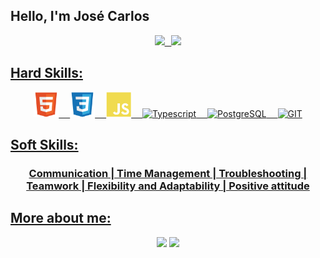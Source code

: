 ## Hello, I'm José Carlos
<div align="center">
  <a href="https://github.com/jcddsj01">
  <img height="150em" src="https://github-readme-stats.vercel.app/api?username=jcddsj01&show_icons=true&theme=dracula&include_all_commits=true&count_private=true"/>&ensp;
  <img height="150em" src="https://github-readme-stats.vercel.app/api/top-langs/?username=jcddsj01&layout=compact&langs_count=7&theme=dracula"/>
</div>

## Hard Skills:
<div align="center">
  <img alt="HTML" height="40" width="40" src="https://raw.githubusercontent.com/devicons/devicon/master/icons/html5/html5-original.svg">&emsp;
  <img alt="CSS" height="40" width="40" src="https://raw.githubusercontent.com/devicons/devicon/master/icons/css3/css3-original.svg">&emsp;
  <img alt="Javascript" height="40" width="40" src="https://raw.githubusercontent.com/devicons/devicon/master/icons/javascript/javascript-plain.svg">&emsp;
  <img alt="Typescript" height="40" width="40" src="https://cdn.jsdelivr.net/gh/devicons/devicon/icons/typescript/typescript-original.svg" />&emsp;
  <img alt="PostgreSQL" height="40" width="40" src="https://cdn.jsdelivr.net/gh/devicons/devicon/icons/postgresql/postgresql-original-wordmark.svg"" />&emsp;
  <img alt="GIT" height="50" width="50" src="https://cdn.jsdelivr.net/gh/devicons/devicon/icons/git/git-original-wordmark.svg" />
</div>

## Soft Skills:
<div align="center">
<h3>Communication | Time Management | Troubleshooting | Teamwork | Flexibility and Adaptability | Positive attitude</h3>
</div>

## More about me:
<div align="center">
	<a href = "mailto:josecarlosjunior@gmail.com"><img src="https://img.shields.io/badge/-Gmail-%23333?style=for-the-badge&logo=gmail&logoColor=white" target="_blank"></a>
  <a href="https://www.linkedin.com/in/jose-carlos-703821254"><img src="https://img.shields.io/badge/-LinkedIn-%230077B5?style=for-the-badge&logo=linkedin&logoColor=white"></a>
</div>
